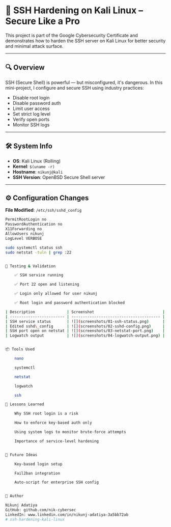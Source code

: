 # 🔐 SSH Hardening on Kali Linux – Secure Like a Pro

This project is part of the Google Cybersecurity Certificate and demonstrates how to harden the SSH server on Kali Linux for better security and minimal attack surface.

---

## 🔍 Overview

SSH (Secure Shell) is powerful — but misconfigured, it's dangerous. In this mini-project, I configure and secure SSH using industry practices:

- Disable root login
- Disable password auth
- Limit user access
- Set strict log level
- Verify open ports
- Monitor SSH logs

---

## 🛠️ System Info

- **OS**: Kali Linux (Rolling)
- **Kernel**: `$(uname -r)`
- **Hostname**: `nikunj@kali`
- **SSH Version**: OpenBSD Secure Shell server

---

## ⚙️ Configuration Changes

**File Modified**: `/etc/ssh/sshd_config`

```bash
PermitRootLogin no
PasswordAuthentication no
X11Forwarding no
AllowUsers nikunj
LogLevel VERBOSE

sudo systemctl status ssh
sudo netstat -tuln | grep :22


🧪 Testing & Validation

    ✅ SSH service running

    ✅ Port 22 open and listening

    ✅ Login only allowed for user nikunj

    ✅ Root login and password authentication blocked

| Description              | Screenshot                              |
| ------------------------ | --------------------------------------- |
| SSH service status       | ![](screenshots/01-ssh-status.png)      |
| Edited sshd\_config      | ![](screenshots/02-sshd-config.png)     |
| SSH port open on netstat | ![](screenshots/03-netstat-port.png)    |
| Logwatch output          | ![](screenshots/04-logwatch-output.png) |


📦 Tools Used

    nano

    systemctl

    netstat

    logwatch

    ssh

🧠 Lessons Learned

    Why SSH root login is a risk

    How to enforce key-based auth only

    Using system logs to monitor brute-force attempts

    Importance of service-level hardening


🚀 Future Ideas

    Key-based login setup

    Fail2ban integration

    Auto-script for enterprise SSH config


🔗 Author

Nikunj Adatiya
GitHub: github.com/nik-cybersec
LinkedIn: www.linkedin.com/in/nikunj-adatiya-3a5bb72ab
# ssh-hardening-kali-linux

